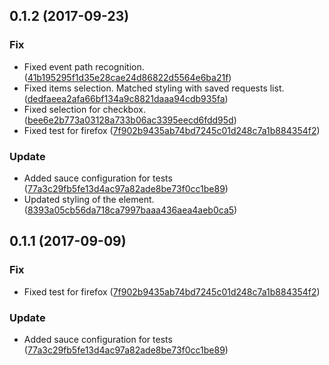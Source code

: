 <a name="0.1.2"></a>
## 0.1.2 (2017-09-23)


### Fix

* Fixed event path recognition. ([41b195295f1d35e28cae24d86822d5564e6ba21f](https://github.com/advanced-rest-client/project-requests-list/commit/41b195295f1d35e28cae24d86822d5564e6ba21f))
* Fixed items selection. Matched styling with saved requests list. ([dedfaeea2afa66bf134a9c8821daaa94cdb935fa](https://github.com/advanced-rest-client/project-requests-list/commit/dedfaeea2afa66bf134a9c8821daaa94cdb935fa))
* Fixed selection for checkbox. ([bee6e2b773a03128a733b06ac3395eecd6fdd95d](https://github.com/advanced-rest-client/project-requests-list/commit/bee6e2b773a03128a733b06ac3395eecd6fdd95d))
* Fixed test for firefox ([7f902b9435ab74bd7245c01d248c7a1b884354f2](https://github.com/advanced-rest-client/project-requests-list/commit/7f902b9435ab74bd7245c01d248c7a1b884354f2))

### Update

* Added sauce configuration for tests ([77a3c29fb5fe13d4ac97a82ade8be73f0cc1be89](https://github.com/advanced-rest-client/project-requests-list/commit/77a3c29fb5fe13d4ac97a82ade8be73f0cc1be89))
* Updated styling of the element. ([8393a05cb56da718ca7997baaa436aea4aeb0ca5](https://github.com/advanced-rest-client/project-requests-list/commit/8393a05cb56da718ca7997baaa436aea4aeb0ca5))



<a name="0.1.1"></a>
## 0.1.1 (2017-09-09)


### Fix

* Fixed test for firefox ([7f902b9435ab74bd7245c01d248c7a1b884354f2](https://github.com/advanced-rest-client/project-requests-list/commit/7f902b9435ab74bd7245c01d248c7a1b884354f2))

### Update

* Added sauce configuration for tests ([77a3c29fb5fe13d4ac97a82ade8be73f0cc1be89](https://github.com/advanced-rest-client/project-requests-list/commit/77a3c29fb5fe13d4ac97a82ade8be73f0cc1be89))



